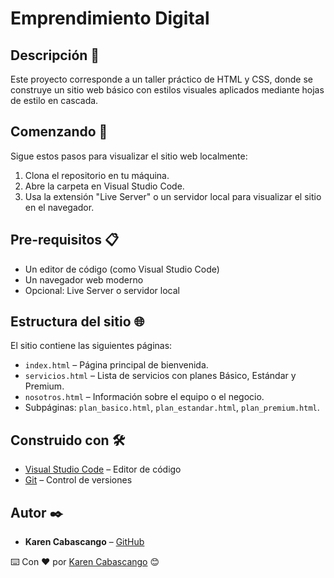 # Emprendimiento Digital

## Descripción 📄

Este proyecto corresponde a un taller práctico de HTML y CSS, donde se construye un sitio web básico con estilos visuales aplicados mediante hojas de estilo en cascada.

## Comenzando 🚀

Sigue estos pasos para visualizar el sitio web localmente:

1. Clona el repositorio en tu máquina.
2. Abre la carpeta en Visual Studio Code.
3. Usa la extensión "Live Server" o un servidor local para visualizar el sitio en el navegador.

## Pre-requisitos 📋

- Un editor de código (como Visual Studio Code)
- Un navegador web moderno
- Opcional: Live Server o servidor local

## Estructura del sitio 🌐

El sitio contiene las siguientes páginas:

- `index.html` – Página principal de bienvenida.
- `servicios.html` – Lista de servicios con planes Básico, Estándar y Premium.
- `nosotros.html` – Información sobre el equipo o el negocio.
- Subpáginas: `plan_basico.html`, `plan_estandar.html`, `plan_premium.html`.

## Construido con 🛠️

- [Visual Studio Code](https://code.visualstudio.com/) – Editor de código
- [Git](https://git-scm.com/) – Control de versiones

## Autor ✒️

- **Karen Cabascango** – [GitHub](https://github.com/karen-codes)


⌨️ Con ❤️ por [Karen Cabascango](https://www.facebook.com/share/166wzZy4jb/) 😊
